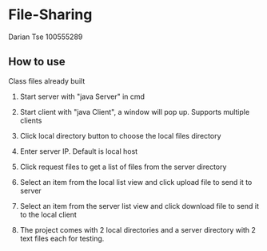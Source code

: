 # File-Sharing

Darian Tse 100555289

## How to use

Class files already built

1. Start server with "java Server" in cmd

2. Start client with "java Client", a window will pop up. Supports multiple clients

3. Click local directory button to choose the local files directory

4. Enter server IP. Default is local host

5. Click request files to get a list of files from the server directory

6. Select an item from the local list view and click upload file to send it to server

7. Select an item from the server list view and click download file to send it to the local client

8. The project comes with 2 local directories and a server directory with 2 text files each for testing. 